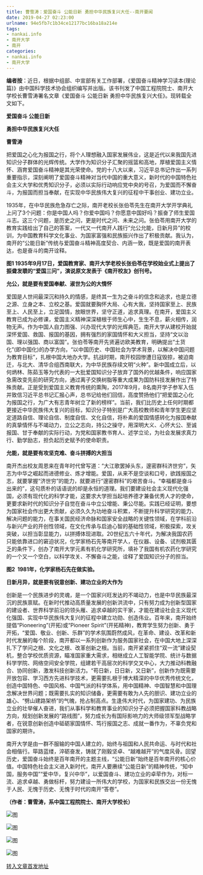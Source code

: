 ```yaml
---
title: 曹雪涛：爱国奋斗 公能日新 勇担中华民族复兴大任--南开要闻
date: 2019-04-27 02:23:00
urlname: 94e5fb7c1b34ce12177bc16ba18a214e
tags: 
- nankai.info
- 南开大学
- 南开
categories:
- nankai.info
- 南开大学
---
```


**编者按**：近日，根据中组部、中宣部有关工作部署，《爱国奋斗精神学习读本(理论篇)》由中国科学技术协会组织编写并出版。该书刊发了中国工程院院士、南开大学校长曹雪涛署名文章《爱国奋斗 公能日新 勇担中华民族复兴大任》。现转载全文如下。

**爱国奋斗 公能日新**

**勇担中华民族复兴大任**

**曹雪涛**

把爱国之心化为报国之行，将个人理想融入国家发展伟业，这是近代以来我国先进知识分子群体的光辉传统。大学作为知识分子汇聚的摇篮和高地，厚植爱国主义情怀、涵育爱国奋斗精神是其光荣使命。党的十八大以来，习近平总书记作出一系列重要指示，深刻阐明了爱国奋斗精神对当代中国的重大意义，新时代的中国特色社会主义大学和优秀知识分子，必须以实际行动响应党中央的号召，为爱国而不懈奋斗，为报国而担当奉献，在实现中华民族伟大复兴的征程中干事创业、建功立业。

1935年，在中华民族危急存亡之际，南开老校长张伯苓先生在南开大学开学典礼上问了3个问题：你是中国人吗？你爱中国吗？你愿意中国好吗？振奋了师生爱国斗志。这三个问题，是历史之问，更是时代之问、未来之问。张伯苓用南开大学的教育实践给出了自己的答案，一代又一代南开人践行“允公允能，日新月异”的校训，为中国教育科学文化事业、为国家富强和民族振兴作出了积极贡献。我认为，南开的“公能日新”传统与爱国奋斗精神高度契合、内涵一致，既是爱国的南开表达，也是奋斗的南开诠释。

**图1 1935年9月17日，爱国教育家、南开大学老校长张伯苓在学校始业式上提出了振聋发聩的“爱国三问”，演说原文发表于《南开校友》创刊号。**

**允公，就是要有爱国奉献、淑世为公的大情怀**

爱国是人世间最深沉和持久的情感，是终其一生为之奋斗的信念和追求，也是立德之源、立身之本、立校之基。爱国就要胸怀大局、心有大我，坚持国家至上、民族至上、人民至上，立足国情，放眼世界，坚守正道，追求真理。在南开，爱国主义教育已成为必修课，爱国主义精神深深植根于师生心中，生生不息，薪火相传，润物无声。作为中国人自力图强、兴办现代大学的光辉典范，南开大学从建校开始就深怀爱国、救国、报国的基因，拥有强烈的家国情怀和大义担当，坚持“文以治国、理以强国、商以富国”。张伯苓等南开先贤遍访欧美教育，明确提出“土货化”(即中国化)的办学方向，“以中国历史、中国社会为学术背景，以解决中国问题为教育目标”，扎根中国大地办大学。抗战时期，南开校园惨遭日寇毁掠，被迫南迁，与北大、清华合组西南联大，为中华民族存续文明“火种”。新中国成立后，以何炳林、陈茹玉等为代表的一大批爱国知识分子放弃了国外的优越条件，响应国家急需改变先前的研究方向，通过离子交换树脂等重大成果为国防科技发展作出了特殊贡献。正是受到爱国主义教育传统的熏陶，2017年9月，8名南开学子参军入伍并致信习近平总书记汇报心声，总书记给他们回信，高度赞扬他们“把爱国之心化为报国之行，为广大有志青年树立了新的榜样”。当前，我们比历史上任何时期都更接近中华民族伟大复兴的目标，知识分子特别是广大高校教师和青年学生更应坚定道路自信、理论自信、制度自信、文化自信，将朴素的爱国情感转化为报国奉献的真挚情怀与不竭动力，立公之志向，持公之操守，用深明大义、心怀大公、至诚报国、甘于奉献的实际行动，为党和国家教书育人、述学立论，为社会发展求真力行、勤学励志，担负起历史赋予的使命职责。

**允能，就是要有攻坚克难、奋斗拼搏的大担当**

南开杰出校友周恩来在青年时代曾写道：“大江歌罢掉头东，邃密群科济世穷”，矢志为中华之崛起而进德修业、炼才增能。爱国，从来不是空谈和口号，欲践报国之志，就要掌握“济世穷”的能力，就要进行“邃密群科”的艰苦奋斗。“幸福都是奋斗出来的”，这句质朴的话语说的却是永恒的道理。我们要建设社会主义现代化强国，必须有现代化的科学才能，这要求大学担当起培养德才兼备优秀人才的使命，更要求新时代的知识分子自觉在奋斗中立公增能、秉公尽能。实践已经证明，要想为国家社会作出更大贡献，必须久久为功地奋斗积累，不断提升科学研究的能力、解决问题的能力，在事关国民经济命脉和国家安全战略的关键性领域，在学科前沿与新兴产业的开创性领域，在文化传承与启迪心智的基础性领域，积极探索，攻关突破，以担当彰显能力，以拼搏体现进取。20世纪五六十年代，为解决我国农药只能依靠进口的窘迫状况，化学家杨石先等南开学人，在仪器、设备、试剂极其匮乏的条件下，创办了南开大学元素有机化学研究所，填补了我国有机农药化学研究的一个又一个空白，以科学攻关、不懈奋斗之能，诠释了爱国知识分子的担当。

**图2  1981年，化学家杨石先在做实验。**

**日新月异，就是要有锐意创新、建功立业的大作为**

创新是一个民族进步的灵魂，是一个国家兴旺发达的不竭动力，也是中华民族最深沉的民族禀赋。在新时代推动高质量发展的创新洪流中，只有努力成为创新型国家的建设者、世界科学前沿的领头雁、追求卓越的实干家，才能在建设社会主义现代化强国、实现中华民族伟大复兴的征程中建立功勋、创造伟业。百年来，南开始终提倡“Pioneering”(开拓)或“Pioneer Spirit”(开拓精神)，教育学生努力创新、勇于开拓，“爱国、敬业、创新、乐群”的学术氛围蔚然成风，在革命、建设、改革和新时代发展的每个阶段，南开都以一系列创新作为服务国家社会，在中国大地上深深扎下了学问之根、文化之根、改革创新之根。当前，南开紧紧抓住“双一流”建设契机，整合学校优质资源，瞄准国家重大需求，相继成立人工智能学院、统计与数据科学学院、网络空间安全学院，组建若干高层次的科学交叉中心，大力推动科教融合、协同创新，激发科技创新活力。“苟日新，日日新，又日新”，创新作为既需要开放包容、学习西方先进科学技术，更需要扎根于博大精深的中华优秀传统文化，创造中国特色、中国风格、中国气派的科学体系，用中国精神、中国智慧和中国理念解决世界问题；既需要扎实的知识储备，更需要有敢为人先的胆识、建功立业的雄心、“劈山建路架桥”的气魄，抢占制高点。生逢伟大时代，为国家建功、为民族立业的壮举催人奋进，我们从事科学和教育事业的知识分子必须把握国家科教战略方向，规划创新发展的“路线图”，努力成长为有国际影响力的大师级领军型战略学者，在锐意创新创造中砥砺家国情怀、笃行报国之志、成就一番作为，不辜负党和国家的期许。

南开大学是由一群不服输的中国人建立的，始终与祖国和人民共命运、与时代和社会相偕行。筚路蓝缕，淬砺奋发，铸就了刚毅坚卓、“越难越开”的气度风骨。回望历史，爱国奋斗始终是百年南开的主题主线，“公能日新”始终是百年南开的核心价值。中国特色社会主义进入新时代，南开人要赓续“公能日新”的精神传统，“知中国，服务中国”“爱中华，复兴中华”，以爱国奋斗、建功立业的卓荦作为，对标一流、追求卓越、勇做标杆，努力建设一所伟大的学校，为国家和民族交出一份无愧于人民、无愧于历史、无愧于时代的南开“答卷”。

**（作者：曹雪涛，系中国工程院院士、南开大学校长）**

![图](http://news.nankai.edu.cn/pic/0/00/34/95/349524_984924.jpg)

![图](http://news.nankai.edu.cn/pic/0/00/34/95/349504_244003.jpg)

![图](http://news.nankai.edu.cn/pic/0/00/34/95/349526_252577.jpg)

![图](http://news.nankai.edu.cn/pic/0/00/34/95/349525_677719.jpg)

[转入文章首发地址](http://news.nankai.edu.cn/nkyw/system/2019/04/17/000445414.shtml)